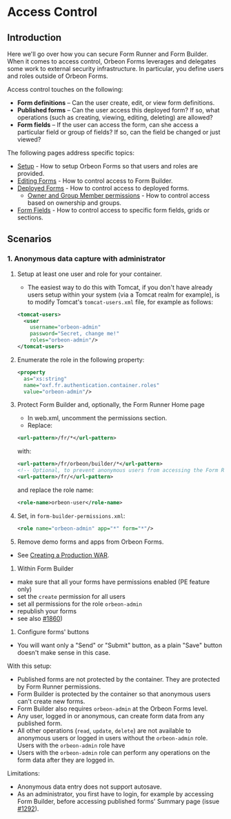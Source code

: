 # Access Control

<!-- toc -->

## Introduction

Here we'll go over how you can secure Form Runner and Form Builder. When it comes to access control, Orbeon Forms leverages and delegates some work to external security infrastructure. In particular, you define users and roles outside of Orbeon Forms.

Access control touches on the following:

- __Form definitions__ – Can the user create, edit, or view form definitions.
- __Published forms__ – Can the user access this deployed form? If so, what operations (such as creating, viewing, editing, deleting) are allowed?
- __Form fields__ – If the user can access the form, can she access a particular field or group of fields? If so, can the field be changed or just viewed?

The following pages address specific topics:

- [Setup](setup.md) - How to setup Orbeon Forms so that users and roles are provided.
- [Editing Forms](editing-forms.md) - How to control access to Form Builder.
- [Deployed Forms](deployed-forms.md) - How to control access to deployed forms.
  - [Owner and Group Member permissions](owner-group.md) - How to control access based on ownership and groups.
- [Form Fields](form-fields.md) - How to control access to specific form fields, grids or sections.

## Scenarios

### 1. Anonymous data capture with administrator

1. Setup at least one user and role for your container.
    - The easiest way to do this with Tomcat, if you don't have already users setup within your system (via a Tomcat realm for example), is to modify Tomcat's `tomcat-users.xml` file, for example as follows:

    ```xml
    <tomcat-users>
      <user
        username="orbeon-admin"
        password="Secret, change me!" 
        roles="orbeon-admin"/>
    </tomcat-users>
    ```

1. Enumerate the role in the following property:

    ```xml
    <property
      as="xs:string"
      name="oxf.fr.authentication.container.roles"
      value="orbeon-admin"/>
    ```
1. Protect Form Builder and, optionally, the Form Runner Home page
    - In web.xml, uncomment the permissions section.
    - Replace:

    ```xml
    <url-pattern>/fr/*</url-pattern>
    ```

    with:

    ```xml
    <url-pattern>/fr/orbeon/builder/*</url-pattern>
    <!-- Optional, to prevent anonymous users from accessing the Form Runner Home Page -->
    <url-pattern>/fr/</url-pattern>
    ```
    and replace the role name:

    ```xml
    <role-name>orbeon-user</role-name>
    ```
1. Set, in `form-builder-permissions.xml`:

    ```xml
    <role name="orbeon-admin" app="*" form="*"/>
    ```
1. Remove demo forms and apps from Orbeon Forms.
  - See [Creating a Production WAR](https://github.com/orbeon/orbeon-forms/wiki/Installation-~-Creating-a-Production-WAR).
1. Within Form Builder
  - make sure that all your forms have permissions enabled (PE feature only)
  - set the `create` permission for all users
  - set all permissions for the role `orbeon-admin`
  - republish your forms
  - see also [#1860](https://github.com/orbeon/orbeon-forms/issues/1860))
1. Configure forms' buttons
  - You will want only a "Send" or "Submit" button, as a plain "Save" button doesn't make sense in this case.

With this setup:

- Published forms are not protected by the container. They are protected by Form Runner permissions.
- Form Builder is protected by the container so that anonymous users can't create new forms.
- Form Builder also requires `orbeon-admin` at the Orbeon Forms level.
- Any user, logged in or anonymous, can create form data from any published form.
- All other operations (`read`, `update`, `delete`) are not available to anonymous users or logged in users without the `orbeon-admin` role.
Users with the `orbeon-admin` role have
- Users with the `orbeon-admin` role can perform any operations on the form data after they are logged in.

Limitations:

- Anonymous data entry does not support autosave.
- As an administrator, you first have to login, for example by accessing Form Builder, before accessing published forms' Summary page (issue [#1292](https://github.com/orbeon/orbeon-forms/issues/1292)).
